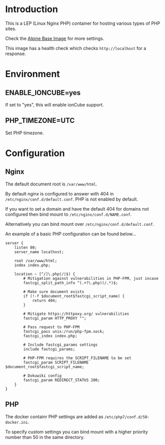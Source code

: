 # Introduction

This is a LEP (Linux Nginx PHP) container for hosting various types of PHP sites.

Check the [Alpine Base Image](https://gitlab.iitsp.com/allworldit/docker/alpine/README.md) for more settings.

This image has a health check which checks `http://localhost` for a response.


# Environment

## ENABLE_IONCUBE=yes

If set to "yes", this will enable ionCube support.

## PHP_TIMEZONE=UTC

Set PHP timezone.


# Configuration

## Nginx

The default document root is `/var/www/html`.

By default nginx is configured to answer with 404 in `/etc/nginx/conf.d/default.conf`. PHP is not enabled by default.

If you want to set a domain and have the default 404 for domains not configured then bind mount to
`/etc/nginx/conf.d/NAME.conf`.

Alternatively you can bind mount over `/etc/nginx/conf.d/default.conf`.

An example of a basic PHP configuration can be found below...
```
server {
	listen 80;
	server_name localhost;

	root /var/www/html;
	index index.php;

	location ~ [^/]\.php(/|$) {
		# Mitigation against vulnerabilities in PHP-FPM, just incase
		fastcgi_split_path_info ^(.+?\.php)(/.*)$;

		# Make sure document exists
		if (!-f $document_root$fastcgi_script_name) {
			return 404;
		}

		# Mitigate https://httpoxy.org/ vulnerabilities
		fastcgi_param HTTP_PROXY "";

		# Pass request to PHP-FPM
		fastcgi_pass unix:/run/php-fpm.sock;
		fastcgi_index index.php;

		# Include fastcgi_params settings
		include fastcgi_params;

		# PHP-FPM requires the SCRIPT_FILENAME to be set
		fastcgi_param SCRIPT_FILENAME $document_root$fastcgi_script_name;

		# Dokuwiki config
		fastcgi_param REDIRECT_STATUS 200;
	}
}
```

## PHP

The docker containr PHP settings are added as `/etc/php7/conf.d/50-docker.ini`.

To specify custom settings you can bind mount with a higher priority number than 50 in the same directory.

